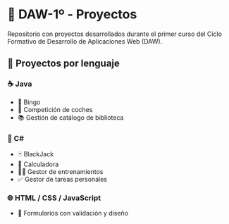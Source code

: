 # 📁 DAW-1º - Proyectos

Repositorio con proyectos desarrollados durante el primer curso del Ciclo Formativo de Desarrollo de Aplicaciones Web (DAW).

## 🚀 Proyectos por lenguaje

### ☕ Java
- 🎲 Bingo
- 🚗 Competición de coches
- 📚 Gestión de catálogo de biblioteca

### 🧩 C#
- 🃏 BlackJack
- 🧮 Calculadora
- 🏋️‍♂️ Gestor de entrenamientos
- ✅ Gestor de tareas personales

### 🌐 HTML / CSS / JavaScript
- 📄 Formularios con validación y diseño

